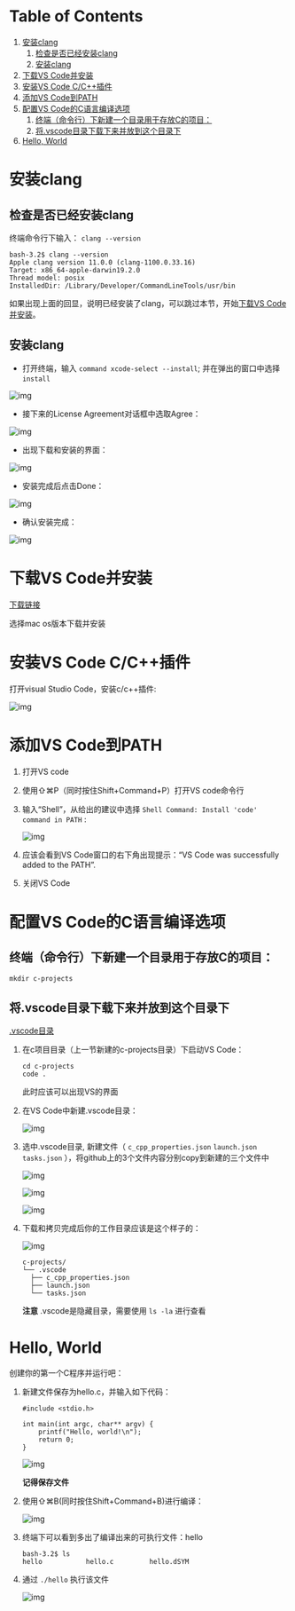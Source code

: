 
# Table of Contents

1.  [安装clang](#org6451c90)
    1.  [检查是否已经安装clang](#orgdb89390)
    2.  [安装clang](#org3c13d17)
2.  [下载VS Code并安装](#org0e97802)
3.  [安装VS Code C/C++插件](#org96b21dd)
4.  [添加VS Code到PATH](#orgad9ccad)
5.  [配置VS Code的C语言编译选项](#org0c7e661)
    1.  [终端（命令行）下新建一个目录用于存放C的项目：](#org6b751c7)
    2.  [将.vscode目录下载下来并放到这个目录下](#org13b3118)
6.  [Hello, World](#orgfd5108f)


<a id="org6451c90"></a>

# 安装clang


<a id="orgdb89390"></a>

## 检查是否已经安装clang

终端命令行下输入： `clang --version` 

    bash-3.2$ clang --version
    Apple clang version 11.0.0 (clang-1100.0.33.16)
    Target: x86_64-apple-darwin19.2.0
    Thread model: posix
    InstalledDir: /Library/Developer/CommandLineTools/usr/bin

如果出现上面的回显，说明已经安装了clang，可以跳过本节，开始[下载VS Code并安装](#org0e97802)。


<a id="org3c13d17"></a>

## 安装clang

-   打开终端，输入 `command xcode-select --install`; 并在弹出的窗口中选择 `install`

![img](./img/Clang-xcode-select.png)

-   接下来的License Agreement对话框中选取Agree：

![img](./img/Clang-License-Agreement.png)

-   出现下载和安装的界面：

![img](./img/Clang-Installing-Software.png)

-   安装完成后点击Done：

![img](./img/Clang-Installed.png)

-   确认安装完成：

![img](./img/Clang-Check-version.png)


<a id="org0e97802"></a>

# 下载VS Code并安装

[下载链接](https://code.visualstudio.com/download)

选择mac os版本下载并安装


<a id="org96b21dd"></a>

# 安装VS Code C/C++插件

打开visual Studio Code，安装c/c++插件:

![img](./img/vs-install-plugin.png)


<a id="orgad9ccad"></a>

# 添加VS Code到PATH

1.  打开VS code
2.  使用⇧⌘P（同时按住Shift+Command+P）打开VS code命令行
3.  输入“Shell”，从给出的建议中选择 `Shell Command: Install 'code' command in PATH` :
    
    ![img](./img/mac-command-palette-shell-command.png)

4.  应该会看到VS Code窗口的右下角出现提示：“VS Code was successfully added to the PATH”.
5.  关闭VS Code


<a id="org0c7e661"></a>

# 配置VS Code的C语言编译选项


<a id="org6b751c7"></a>

## 终端（命令行）下新建一个目录用于存放C的项目：

    mkdir c-projects


<a id="org13b3118"></a>

## 将.vscode目录下载下来并放到这个目录下

[.vscode目录](https://github.com/linc5403/c/tree/master/ide/macos/.vscode)

1.  在c项目目录（上一节新建的c-projects目录）下启动VS Code：
    
        cd c-projects
        code .
    
    此时应该可以出现VS的界面

2.  在VS Code中新建.vscode目录：
    
    ![img](./img/create-dir.png)

3.  选中.vscode目录, 新建文件（ `c_cpp_properties.json` `launch.json` `tasks.json` ），将github上的3个文件内容分别copy到新建的三个文件中
    
    ![img](./img/create-file-1.png)
    
    ![img](./img/create-file-2.png)
    
    ![img](./img/create-file-3.png)

4.  下载和拷贝完成后你的工作目录应该是这个样子的：
    
    ![img](./img/create-file-4.png)
    
        c-projects/
        └── .vscode
          ├── c_cpp_properties.json
          ├── launch.json
          └── tasks.json
    
    **注意** .vscode是隐藏目录，需要使用 `ls -la` 进行查看


<a id="orgfd5108f"></a>

# Hello, World

创建你的第一个C程序并运行吧：

1.  新建文件保存为hello.c，并输入如下代码：
    
        #include <stdio.h>
        
        int main(int argc, char** argv) {
            printf("Hello, world!\n");
            return 0;
        }
    
    ![img](./img/hello-code.png)
    
    **记得保存文件**

2.  使用⇧⌘B(同时按住Shift+Command+B)进行编译：
    
    ![img](./img/compile.png)

3.  终端下可以看到多出了编译出来的可执行文件：hello
    
        bash-3.2$ ls
        hello           hello.c         hello.dSYM

4.  通过 `./hello` 执行该文件
    
    ![img](./img/result.png)

